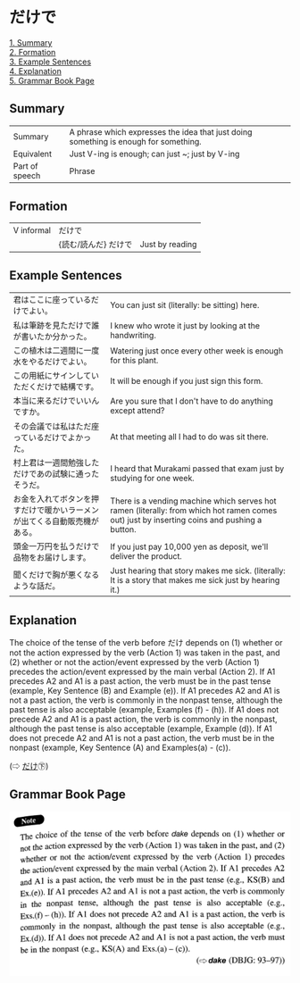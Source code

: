 # だけで

[1. Summary](#summary)<br>
[2. Formation](#formation)<br>
[3. Example Sentences](#example-sentences)<br>
[4. Explanation](#explanation)<br>
[5. Grammar Book Page](#grammar-book-page)<br>


## Summary

<table><tr>   <td>Summary</td>   <td>A phrase which expresses the idea that just doing something is enough for something.</td></tr><tr>   <td>Equivalent</td>   <td>Just V-ing is enough; can just ~; just by V-ing</td></tr><tr>   <td>Part of speech</td>   <td>Phrase</td></tr></table>

## Formation

<table class="table"> <tbody><tr class="tr head"> <td class="td"><span class="bold"><span>V informal</span></span></td> <td class="td"><span class="concept">だけで</span> </td> <td class="td"><span>&nbsp;</span></td> </tr> <tr class="tr"> <td class="td"><span>&nbsp;</span></td> <td class="td"><span>{読む/読んだ} <span class="concept">だけで</span></span></td> <td class="td"><span>Just by reading</span></td> </tr> </tbody></table>

## Example Sentences

<table><tr>   <td>君はここに座っているだけでよい。</td>   <td>You can just sit (literally: be sitting) here.</td></tr><tr>   <td>私は筆跡を見ただけで誰が書いたか分かった。</td>   <td>I knew who wrote it just by looking at the handwriting.</td></tr><tr>   <td>この植木は二週間に一度水をやるだけでよい。</td>   <td>Watering just once every other week is enough for this plant.</td></tr><tr>   <td>この用紙にサインしていただくだけで結構です。</td>   <td>It will be enough if you just sign this form.</td></tr><tr>   <td>本当に来るだけでいいんですか。</td>   <td>Are you sure that I don't have to do anything except attend?</td></tr><tr>   <td>その会議では私はただ座っているだけでよかった。</td>   <td>At that meeting all I had to do was sit there.</td></tr><tr>   <td>村上君は一週間勉強しただけであの試験に通ったそうだ。</td>   <td>I heard that Murakami passed that exam just by studying for one week.</td></tr><tr>   <td>お金を入れてボタンを押すだけで暖かいラーメンが出てくる自動販売機がある。</td>   <td>There is a vending machine which serves hot ramen (literally: from which hot ramen comes out) just by inserting coins and pushing a button.</td></tr><tr>   <td>頭金一万円を払うだけで品物をお届けします。</td>   <td>If you just pay 10,000 yen as deposit, we'll deliver the product.</td></tr><tr>   <td>聞くだけで胸が悪くなるような話だ。</td>   <td>Just hearing that story makes me sick. (literally: It is a story that makes me sick just by hearing it.)</td></tr></table>

## Explanation

<p>The choice of the tense of the verb before <span class="cloze">だけ</span> depends on (1) whether or not the action expressed by the verb (Action 1) was taken in the past, and (2) whether or not the action/event expressed by the verb (Action 1) precedes the action/event expressed by the main verbal (Action 2). If A1 precedes A2 and A1 is a past action, the verb must be in the past tense (example, Key Sentence (B) and Example (e)). If A1 precedes A2 and A1 is not a past action, the verb is commonly in the nonpast tense, although the past tense is also acceptable (example, Examples (f) - (h)). If A1 does not precede A2 and A1 is a past action, the verb is commonly in the nonpast, although the past tense is also acceptable (example, Example (d)). If A1 does not precede A2 and A1 is not a past action, the verb must be in the nonpast (example, Key Sentence (A) and Examples(a) - (c)).</p>  <p>(⇨ <a href="http://bunpou.neocities.org/基本basic.html#㊦ だけ">だけ</a>㊦)</p>

## Grammar Book Page

![](../img/Intermediateだけで.png)

